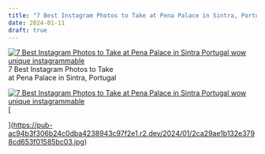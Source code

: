 ```yaml
---
title: "7 Best Instagram Photos to Take at Pena Palace in Sintra, Portugal"
date: 2024-01-11
draft: true
---
```


[![7 Best Instagram Photos to Take at Pena Palace in Sintra  Portugal wow unique instagrammable ](https://pub-ac94b3f306b24c0dba4238943c97f2e1.r2.dev/2025/09/6a00e5502a9507883302c8d3a7d3a3200b-200wi.jpg "7 Best Instagram Photos to Take at Pena Palace in Sintra  Portugal wow unique instagrammable ")](https://pub-ac94b3f306b24c0dba4238943c97f2e1.r2.dev/2024/01/01a45eedc82b3b7d0c4f8e3de40177d1.jpg)7 Best Instagram Photos to Take  
at Pena Palace in Sintra, Portugal

<!--more-->  
[](https://pub-ac94b3f306b24c0dba4238943c97f2e1.r2.dev/6a00e5502a9507883302c8d3a7d3a9200b.jpg-pi)[![7 Best Instagram Photos to Take at Pena Palace in Sintra  Portugal wow unique instagrammable ](https://pub-ac94b3f306b24c0dba4238943c97f2e1.r2.dev/2025/09/6a00e5502a9507883302c8d3a84368200d-500wi.jpg "7 Best Instagram Photos to Take at Pena Palace in Sintra  Portugal wow unique instagrammable ")](https://pub-ac94b3f306b24c0dba4238943c97f2e1.r2.dev/6a00e5502a9507883302c8d3a84368200d.jpg-pi)[  
  
](https://pub-ac94b3f306b24c0dba4238943c97f2e1.r2.dev/2024/01/2ca29ae1b132e3798cd653f01585bc03.jpg)
